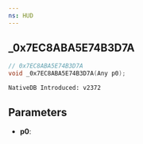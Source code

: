 ```yaml
---
ns: HUD
---
```

## _0x7EC8ABA5E74B3D7A

```c
// 0x7EC8ABA5E74B3D7A
void _0x7EC8ABA5E74B3D7A(Any p0);
```

```
NativeDB Introduced: v2372
```

## Parameters
* **p0**:
